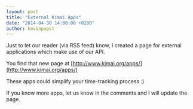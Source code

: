 ```yaml
---
layout: post
title: "External Kimai Apps"
date: "2014-04-30 14:00:00 +0200"
author: kevinpapst
---
```


Just to let our reader (via RSS feed) know, I created a page for external applications which make use of our API.

You find that new page at [http://www.kimai.org/apps/](http://www.kimai.org/apps/)

These apps could simplify your time-tracking process :)

If you know more apps, let us know in the comments and I will update the page.
